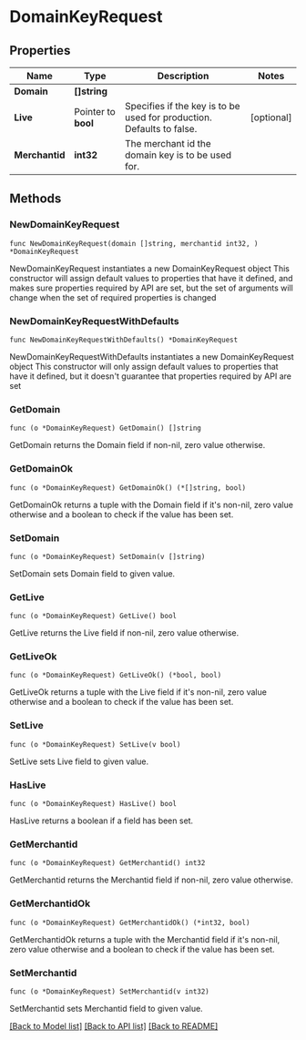 # DomainKeyRequest

## Properties

Name | Type | Description | Notes
------------ | ------------- | ------------- | -------------
**Domain** | **[]string** |  | 
**Live** | Pointer to **bool** | Specifies if the key is to be used for production. Defaults to false.  | [optional] 
**Merchantid** | **int32** | The merchant id the domain key is to be used for.  | 

## Methods

### NewDomainKeyRequest

`func NewDomainKeyRequest(domain []string, merchantid int32, ) *DomainKeyRequest`

NewDomainKeyRequest instantiates a new DomainKeyRequest object
This constructor will assign default values to properties that have it defined,
and makes sure properties required by API are set, but the set of arguments
will change when the set of required properties is changed

### NewDomainKeyRequestWithDefaults

`func NewDomainKeyRequestWithDefaults() *DomainKeyRequest`

NewDomainKeyRequestWithDefaults instantiates a new DomainKeyRequest object
This constructor will only assign default values to properties that have it defined,
but it doesn't guarantee that properties required by API are set

### GetDomain

`func (o *DomainKeyRequest) GetDomain() []string`

GetDomain returns the Domain field if non-nil, zero value otherwise.

### GetDomainOk

`func (o *DomainKeyRequest) GetDomainOk() (*[]string, bool)`

GetDomainOk returns a tuple with the Domain field if it's non-nil, zero value otherwise
and a boolean to check if the value has been set.

### SetDomain

`func (o *DomainKeyRequest) SetDomain(v []string)`

SetDomain sets Domain field to given value.


### GetLive

`func (o *DomainKeyRequest) GetLive() bool`

GetLive returns the Live field if non-nil, zero value otherwise.

### GetLiveOk

`func (o *DomainKeyRequest) GetLiveOk() (*bool, bool)`

GetLiveOk returns a tuple with the Live field if it's non-nil, zero value otherwise
and a boolean to check if the value has been set.

### SetLive

`func (o *DomainKeyRequest) SetLive(v bool)`

SetLive sets Live field to given value.

### HasLive

`func (o *DomainKeyRequest) HasLive() bool`

HasLive returns a boolean if a field has been set.

### GetMerchantid

`func (o *DomainKeyRequest) GetMerchantid() int32`

GetMerchantid returns the Merchantid field if non-nil, zero value otherwise.

### GetMerchantidOk

`func (o *DomainKeyRequest) GetMerchantidOk() (*int32, bool)`

GetMerchantidOk returns a tuple with the Merchantid field if it's non-nil, zero value otherwise
and a boolean to check if the value has been set.

### SetMerchantid

`func (o *DomainKeyRequest) SetMerchantid(v int32)`

SetMerchantid sets Merchantid field to given value.



[[Back to Model list]](../README.md#documentation-for-models) [[Back to API list]](../README.md#documentation-for-api-endpoints) [[Back to README]](../README.md)


